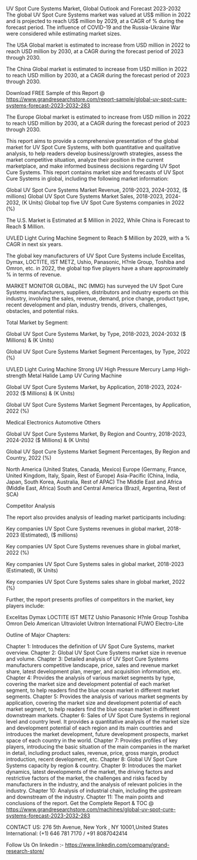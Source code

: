 UV Spot Cure Systems Market, Global Outlook and Forecast 2023-2032
The global UV Spot Cure Systems market was valued at US$ million in 2022 and is projected to reach US$ million by 2029, at a CAGR of % during the forecast period. The influence of COVID-19 and the Russia-Ukraine War were considered while estimating market sizes.

The USA Global market is estimated to increase from USD million in 2022 to reach USD million by 2030, at a CAGR during the forecast period of 2023 through 2030.

The China Global market is estimated to increase from USD million in 2022 to reach USD million by 2030, at a CAGR during the forecast period of 2023 through 2030.

Download FREE Sample of this Report @ https://www.grandresearchstore.com/report-sample/global-uv-spot-cure-systems-forecast-2023-2032-283

The Europe Global market is estimated to increase from USD million in 2022 to reach USD million by 2030, at a CAGR during the forecast period of 2023 through 2030.

This report aims to provide a comprehensive presentation of the global market for UV Spot Cure Systems, with both quantitative and qualitative analysis, to help readers develop business/growth strategies, assess the market competitive situation, analyze their position in the current marketplace, and make informed business decisions regarding UV Spot Cure Systems. This report contains market size and forecasts of UV Spot Cure Systems in global, including the following market information:

Global UV Spot Cure Systems Market Revenue, 2018-2023, 2024-2032, ($ millions)
Global UV Spot Cure Systems Market Sales, 2018-2023, 2024-2032, (K Units)
Global top five UV Spot Cure Systems companies in 2022 (%)

The U.S. Market is Estimated at $ Million in 2022, While China is Forecast to Reach $ Million.

UVLED Light Curing Machine Segment to Reach $ Million by 2029, with a % CAGR in next six years.

The global key manufacturers of UV Spot Cure Systems include Excelitas, Dymax, LOCTITE, IST METZ, Ushio, Panasonic, H?nle Group, Toshiba and Omron, etc. in 2022, the global top five players have a share approximately % in terms of revenue.

MARKET MONITOR GLOBAL, INC (MMG) has surveyed the UV Spot Cure Systems manufacturers, suppliers, distributors and industry experts on this industry, involving the sales, revenue, demand, price change, product type, recent development and plan, industry trends, drivers, challenges, obstacles, and potential risks.

Total Market by Segment:

Global UV Spot Cure Systems Market, by Type, 2018-2023, 2024-2032 ($ Millions) & (K Units)

Global UV Spot Cure Systems Market Segment Percentages, by Type, 2022 (%)

UVLED Light Curing Machine
Strong UV High Pressure Mercury Lamp
High-strength Metal Halide Lamp UV Curing Machine

Global UV Spot Cure Systems Market, by Application, 2018-2023, 2024-2032 ($ Millions) & (K Units)

Global UV Spot Cure Systems Market Segment Percentages, by Application, 2022 (%)

Medical
Electronics
Automotive
Others

Global UV Spot Cure Systems Market, By Region and Country, 2018-2023, 2024-2032 ($ Millions) & (K Units)

Global UV Spot Cure Systems Market Segment Percentages, By Region and Country, 2022 (%)

North America (United States, Canada, Mexico)
Europe (Germany, France, United Kingdom, Italy, Spain, Rest of Europe)
Asia-Pacific (China, India, Japan, South Korea, Australia, Rest of APAC)
The Middle East and Africa (Middle East, Africa)
South and Central America (Brazil, Argentina, Rest of SCA)

Competitor Analysis

The report also provides analysis of leading market participants including:

Key companies UV Spot Cure Systems revenues in global market, 2018-2023 (Estimated), ($ millions)

Key companies UV Spot Cure Systems revenues share in global market, 2022 (%)

Key companies UV Spot Cure Systems sales in global market, 2018-2023 (Estimated), (K Units)

Key companies UV Spot Cure Systems sales share in global market, 2022 (%)

Further, the report presents profiles of competitors in the market, key players include:

Excelitas
Dymax
LOCTITE
IST METZ
Ushio
Panasonic
H?nle Group
Toshiba
Omron
Delo
American Ultraviolet
Uvitron International
FUWO
Electro-Lite

Outline of Major Chapters:

Chapter 1: Introduces the definition of UV Spot Cure Systems, market overview.
Chapter 2: Global UV Spot Cure Systems market size in revenue and volume.
Chapter 3: Detailed analysis of UV Spot Cure Systems manufacturers competitive landscape, price, sales and revenue market share, latest development plan, merger, and acquisition information, etc.
Chapter 4: Provides the analysis of various market segments by type, covering the market size and development potential of each market segment, to help readers find the blue ocean market in different market segments.
Chapter 5: Provides the analysis of various market segments by application, covering the market size and development potential of each market segment, to help readers find the blue ocean market in different downstream markets.
Chapter 6: Sales of UV Spot Cure Systems in regional level and country level. It provides a quantitative analysis of the market size and development potential of each region and its main countries and introduces the market development, future development prospects, market space of each country in the world.
Chapter 7: Provides profiles of key players, introducing the basic situation of the main companies in the market in detail, including product sales, revenue, price, gross margin, product introduction, recent development, etc.
Chapter 8: Global UV Spot Cure Systems capacity by region & country.
Chapter 9: Introduces the market dynamics, latest developments of the market, the driving factors and restrictive factors of the market, the challenges and risks faced by manufacturers in the industry, and the analysis of relevant policies in the industry.
Chapter 10: Analysis of industrial chain, including the upstream and downstream of the industry.
Chapter 11: The main points and conclusions of the report.
Get the Complete Report & TOC @ https://www.grandresearchstore.com/machines/global-uv-spot-cure-systems-forecast-2023-2032-283

CONTACT US:
276 5th Avenue, New York , NY 10001,United States
International: (+1) 646 781 7170 / +91 8087042414

Follow Us On linkedin :- https://www.linkedin.com/company/grand-research-store/
